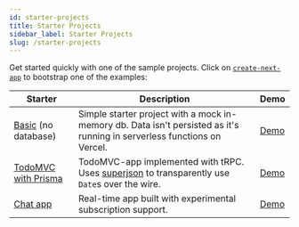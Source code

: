 ```yaml
---
id: starter-projects
title: Starter Projects
sidebar_label: Starter Projects
slug: /starter-projects
---
```


Get started quickly with one of the sample projects. Click on [`create-next-app`](https://github.com/vercel/next.js/tree/canary/packages/create-next-app) to bootstrap one of the examples:

| Starter                                                                                    | Description                                                                                                                            | Demo                                |
| ------------------------------------------------------------------------------------------ | -------------------------------------------------------------------------------------------------------------------------------------- | ----------------------------------- |
| [Basic](https://github.com/trpc/trpc/tree/main/examples/next-hello-world) (no database)    | Simple starter project with a mock in-memory db. Data isn't persisted as it's running in serverless functions on Vercel.               | [Demo](https://hello-world.trpc.io) |
| [TodoMVC with Prisma](https://github.com/trpc/trpc/tree/main/examples/next-prisma-todomvc) | TodoMVC-app implemented with tRPC. Uses [superjson](https://github.com/blitz-js/superjson) to transparently use `Date`s over the wire. | [Demo](https://todomvc.trpc.io)     |
| [Chat app](https://github.com/trpc/trpc/tree/main/examples/next-ssg-chat)                  | Real-time app built with experimental subscription support.                                                                            | [Demo](https://chat.trpc.io)        |
